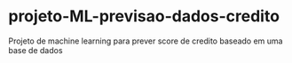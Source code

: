 # projeto-ML-previsao-dados-credito
Projeto de machine learning para prever score de credito baseado em uma base de dados
